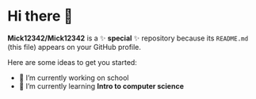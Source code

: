 # Hi there 👋

**Mick12342/Mick12342** is a ✨ **special** ✨ repository because its `README.md` (this file) appears on your GitHub profile.

Here are some ideas to get you started:

- 🔭 I’m currently working on school
- 🌱 I’m currently learning **Intro to computer science**

